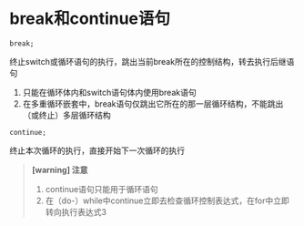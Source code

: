 # break和continue语句

`break;`

终止switch或循环语句的执行，跳出当前break所在的控制结构，转去执行后继语句

1. 只能在循环体内和switch语句体内使用break语句
2. 在多重循环嵌套中，break语句仅跳出它所在的那一层循环结构，不能跳出（或终止）多层循环结构

`continue;`

终止本次循环的执行，直接开始下一次循环的执行

> **[warning] 注意**
>
> 1. continue语句只能用于循环语句
> 2. 在（do-）while中continue立即去检查循环控制表达式，在for中立即转向执行表达式3